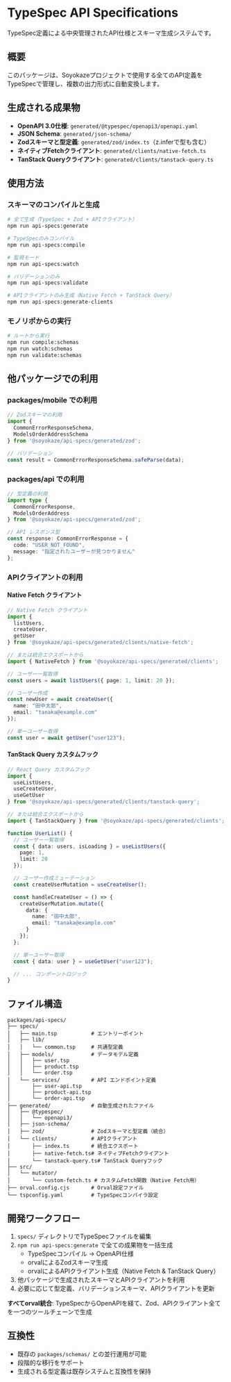 # TypeSpec API Specifications

TypeSpec定義による中央管理されたAPI仕様とスキーマ生成システムです。

## 概要

このパッケージは、Soyokazeプロジェクトで使用する全てのAPI定義をTypeSpecで管理し、複数の出力形式に自動変換します。

## 生成される成果物

- **OpenAPI 3.0仕様**: `generated/@typespec/openapi3/openapi.yaml`
- **JSON Schema**: `generated/json-schema/`
- **Zodスキーマと型定義**: `generated/zod/index.ts`（z.inferで型も含む）
- **ネイティブFetchクライアント**: `generated/clients/native-fetch.ts`
- **TanStack Queryクライアント**: `generated/clients/tanstack-query.ts`

## 使用方法

### スキーマのコンパイルと生成

```bash
# 全て生成（TypeSpec + Zod + APIクライアント）
npm run api-specs:generate

# TypeSpecのみコンパイル
npm run api-specs:compile

# 監視モード
npm run api-specs:watch

# バリデーションのみ
npm run api-specs:validate

# APIクライアントのみ生成（Native Fetch + TanStack Query）
npm run api-specs:generate-clients
```

### モノリポからの実行

```bash
# ルートから実行
npm run compile:schemas
npm run watch:schemas
npm run validate:schemas
```

## 他パッケージでの利用

### packages/mobile での利用

```typescript
// Zodスキーマの利用
import { 
  CommonErrorResponseSchema,
  ModelsOrderAddressSchema 
} from '@soyokaze/api-specs/generated/zod';

// バリデーション
const result = CommonErrorResponseSchema.safeParse(data);
```

### packages/api での利用

```typescript
// 型定義の利用  
import type { 
  CommonErrorResponse,
  ModelsOrderAddress
} from '@soyokaze/api-specs/generated/zod';

// API レスポンス型
const response: CommonErrorResponse = {
  code: "USER_NOT_FOUND",
  message: "指定されたユーザーが見つかりません"
};
```

### APIクライアントの利用

#### Native Fetch クライアント

```typescript
// Native Fetch クライアント
import { 
  listUsers, 
  createUser, 
  getUser 
} from '@soyokaze/api-specs/generated/clients/native-fetch';

// または統合エクスポートから
import { NativeFetch } from '@soyokaze/api-specs/generated/clients';

// ユーザー一覧取得
const users = await listUsers({ page: 1, limit: 20 });

// ユーザー作成
const newUser = await createUser({
  name: "田中太郎",
  email: "tanaka@example.com"
});

// 単一ユーザー取得
const user = await getUser("user123");
```

#### TanStack Query カスタムフック

```typescript
// React Query カスタムフック
import { 
  useListUsers, 
  useCreateUser, 
  useGetUser 
} from '@soyokaze/api-specs/generated/clients/tanstack-query';

// または統合エクスポートから
import { TanStackQuery } from '@soyokaze/api-specs/generated/clients';

function UserList() {
  // ユーザー一覧取得
  const { data: users, isLoading } = useListUsers({ 
    page: 1, 
    limit: 20 
  });

  // ユーザー作成ミューテーション
  const createUserMutation = useCreateUser();

  const handleCreateUser = () => {
    createUserMutation.mutate({
      data: {
        name: "田中太郎",
        email: "tanaka@example.com"
      }
    });
  };

  // 単一ユーザー取得
  const { data: user } = useGetUser("user123");

  // ... コンポーントロジック
}
```

## ファイル構造

```
packages/api-specs/
├── specs/
│   ├── main.tsp           # エントリーポイント
│   ├── lib/
│   │   └── common.tsp     # 共通型定義
│   ├── models/            # データモデル定義
│   │   ├── user.tsp
│   │   ├── product.tsp
│   │   └── order.tsp
│   └── services/          # API エンドポイント定義
│       ├── user-api.tsp
│       ├── product-api.tsp
│       └── order-api.tsp
├── generated/             # 自動生成されたファイル
│   ├── @typespec/
│   │   └── openapi3/
│   ├── json-schema/
│   ├── zod/               # Zodスキーマと型定義（統合）
│   └── clients/           # APIクライアント
│       ├── index.ts       # 統合エクスポート
│       ├── native-fetch.ts# ネイティブFetchクライアント
│       └── tanstack-query.ts# TanStack Queryフック
├── src/
│   └── mutator/
│       └── custom-fetch.ts # カスタムFetch関数（Native Fetch用）
├── orval.config.cjs       # Orval設定ファイル
└── tspconfig.yaml         # TypeSpecコンパイラ設定
```

## 開発ワークフロー

1. `specs/` ディレクトリでTypeSpecファイルを編集
2. `npm run api-specs:generate` で全ての成果物を一括生成
   - TypeSpecコンパイル → OpenAPI仕様
   - orvalによるZodスキーマ生成
   - orvalによるAPIクライアント生成（Native Fetch & TanStack Query）
3. 他パッケージで生成されたスキーマとAPIクライアントを利用
4. 必要に応じて型定義、バリデーションスキーマ、APIクライアントを更新

**すべてorval統合**: TypeSpecからOpenAPIを経て、Zod、APIクライアント全てを一つのツールチェーンで生成

## 互換性

- 既存の `packages/schemas/` との並行運用が可能
- 段階的な移行をサポート
- 生成される型定義は既存システムと互換性を保持